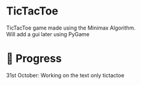 # TicTacToe

TicTacToe game made using the Minimax Algorithm. <br>
Will add a gui later using PyGame

# 🚧 Progress
31st October: Working on the text only tictactoe
